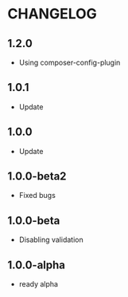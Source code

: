CHANGELOG
==============

1.2.0
-----------------
 * Using composer-config-plugin
 
1.0.1
-----------------
 * Update
 
1.0.0
-----------------
 * Update
 
1.0.0-beta2
-----------------
 * Fixed bugs

1.0.0-beta
-----------------
 * Disabling validation

1.0.0-alpha
-----------------
 * ready alpha
